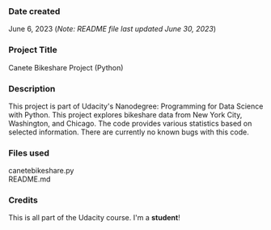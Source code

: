 ### Date created
June 6, 2023 (_Note: README file last updated June 30, 2023_)

### Project Title
Canete Bikeshare Project (Python)

### Description
This project is part of Udacity's Nanodegree: Programming for Data Science with Python. This project explores bikeshare data from New York City, Washington, and Chicago. The code provides various statistics based on selected information. There are currently no known bugs with this code.

### Files used
canetebikeshare.py  
README.md

### Credits
This is all part of the Udacity course. I'm a **student**!

